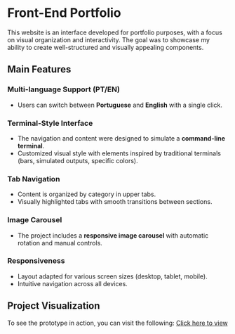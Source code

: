 # Front-End Portfolio

This website is an interface developed for portfolio purposes, with a focus on visual organization and interactivity. The goal was to showcase my ability to create well-structured and visually appealing components.

## Main Features

### Multi-language Support (PT/EN)

- Users can switch between **Portuguese** and **English** with a single click.

### Terminal-Style Interface

- The navigation and content were designed to simulate a **command-line terminal**.
- Customized visual style with elements inspired by traditional terminals (bars, simulated outputs, specific colors).

### Tab Navigation

- Content is organized by category in upper tabs.
- Visually highlighted tabs with smooth transitions between sections.

### Image Carousel

- The project includes a **responsive image carousel** with automatic rotation and manual controls.

### Responsiveness

- Layout adapted for various screen sizes (desktop, tablet, mobile).
- Intuitive navigation across all devices.

## Project Visualization

To see the prototype in action, you can visit the following: [Click here to view](https://gamaalice.github.io/dev-portfolio/)

